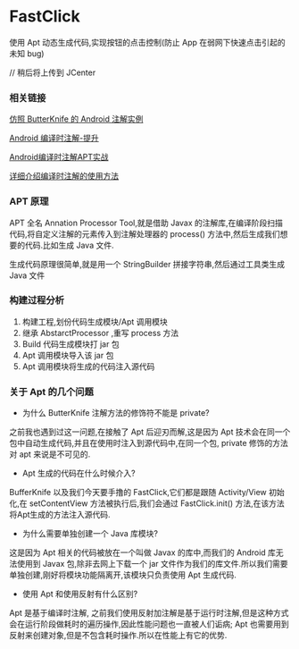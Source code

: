 # FastClick
使用 Apt 动态生成代码,实现按钮的点击控制(防止 App 在弱网下快速点击引起的未知 bug)

// 稍后将上传到 JCenter 





### 相关链接
[仿照 ButterKnife 的 Android 注解实例](https://www.cnblogs.com/huansky/p/9544640.html)

[Android 编译时注解-提升](https://juejin.im/post/587d81295c497d0058b17a16)

[Android编译时注解APT实战](https://www.jianshu.com/p/07ef8ba80562)

[详细介绍编译时注解的使用方法](https://juejin.im/entry/57ad3fa47db2a200540c925)

### APT 原理
APT 全名 Annation Processor Tool,就是借助 Javax 的注解库,在编译阶段扫描代码,将自定义注解的元素传入到注解处理器的 process() 方法中,然后生成我们想要的代码.比如生成 Java 文件.

生成代码原理很简单,就是用一个 StringBuilder 拼接字符串,然后通过工具类生成 Java 文件

### 构建过程分析
1. 构建工程,划份代码生成模块/Apt 调用模块
2. 继承 AbstarctProcessor ,重写 process 方法
3. Build 代码生成模块打 jar 包
3. Apt 调用模块导入该 jar 包
4. Apt 调用模块将生成的代码注入源代码


### 关于 Apt 的几个问题
* 为什么 ButterKnife 注解方法的修饰符不能是 private?

之前我也遇到过这一问题,在接触了 Apt 后迎刃而解,这是因为 Apt 技术会在同一个包中自动生成代码,并且在使用时注入到源代码中,在同一个包, private 修饰的方法对 apt 来说是不可见的.


 * Apt 生成的代码在什么时候介入?

BufferKnife 以及我们今天要手撸的 FastClick,它们都是跟随 Activity/View 初始化,在 setContentView 方法被执行后,我们会通过 FastClick.init() 方法,在该方法将Apt生成的方法注入源代码.

* 为什么需要单独创建一个 Java 库模块?

这是因为 Apt 相关的代码被放在一个叫做 Javax 的库中,而我们的 Android 库无法使用到 Javax 包,除非去网上下载一个 jar 文件作为我们的库文件.所以我们需要单独创建,刚好将模块功能隔离开,该模块只负责使用 Apt 生成代码.


* 使用 Apt 和使用反射有什么区别?

Apt 是基于编译时注解,
之前我们使用反射加注解是基于运行时注解,但是这种方式会在运行阶段做耗时的遍历操作,因此性能问题也一直被人们诟病; Apt 也需要用到反射来创建对象,但是不包含耗时操作.所以在性能上有它的优势.